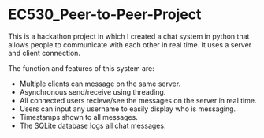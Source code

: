 # EC530_Peer-to-Peer-Project

This is a hackathon project in which I created a chat system in python that allows people to communicate with each other in real time. It uses a server and client connection.

The function and features of this system are:
- Multiple clients can message on the same server. 
- Asynchronous send/receive using threading.
- All connected users recieve/see the messages on the server in real time. 
- Users can input any username to easily display who is messaging.
- Timestamps shown to all messages.
- The SQLite database logs all chat messages.

